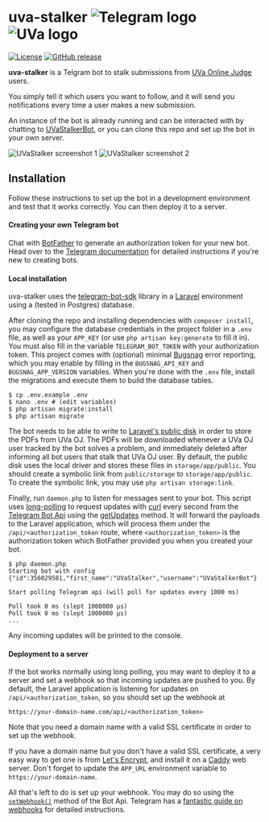uva-stalker ![Telegram logo](http://i.imgur.com/vvekNMU.png) ![UVa logo](http://i.imgur.com/uyCdP6k.jpg)
===================

[![License](http://img.shields.io/:license-mit-blue.svg)](http://doge.mit-license.org) [![GitHub release](https://img.shields.io/github/release/david-perez/uva-stalker.svg)](https://github.com/david-perez/uva-stalker/releases)

**uva-stalker** is a Telgram bot to stalk submissions from [UVa Online Judge](https://uva.onlinejudge.org) users.

You simply tell it which users you want to follow, and it will send you notifications every time a user makes a new submission.

An instance of the bot is already running and can be interacted with by chatting to [UVaStalkerBot](https://telegram.me/UVaStalkerBot), or you can clone this repo and set up the bot in your own server.

![UVaStalker screenshot 1](http://i.imgur.com/9M4fYOM.png)  ![UVaStalker screenshot 2](http://i.imgur.com/XMXjuOZ.png)

Installation
-------------

Follow these instructions to set up the bot in a development environment and test that it works correctly. You can then deploy it to a server.

#### Creating your own Telegram bot

Chat with [BotFather](https://telegram.me/botfather) to generate an authorization token for your new bot. Head over to the [Telegram documentation](https://core.telegram.org/bots) for detailed instructions if you're new to creating bots.

#### Local installation

uva-stalker uses the [telegram-bot-sdk](https://github.com/irazasyed/telegram-bot-sdk) library in a [Laravel](https://laravel.com/) environment using a (tested in Postgres) database.

After cloning the repo and installing dependencies with `composer install`, you may configure the database credentials in the project folder in a `.env` file, as well as your `APP_KEY` (or use `php artisan key:generate` to fill it in). You must also fill in the variable `TELEGRAM_BOT_TOKEN` with your authorization token. This project comes with (optional) minimal [Bugsnag](https://www.bugsnag.com) error reporting, which you may enable by filling in the  `BUGSNAG_API_KEY` and `BUGSNAG_APP_VERSION` variables. When you're done with the `.env` file, install the migrations and execute them to build the database tables.

```
$ cp .env.example .env
$ nano .env # (edit variables)
$ php artisan migrate:install
$ php artisan migrate
```

The bot needs to be able to write to [Laravel's public disk](https://laravel.com/docs/5.5/filesystem#the-public-disk) in order to store the PDFs from UVa OJ. The PDFs will be downloaded whenever a UVa OJ user tracked by the bot solves a problem, and immediately deleted after informing all bot users that stalk that UVa OJ user. By default, the public disk uses the local driver and stores these files in `storage/app/public`. You should create a symbolic link from `public/storage` to `storage/app/public`. To create the symbolic link, you may use `php artisan storage:link`.

Finally, run `daemon.php` to listen for messages sent to your bot. This script uses [long-polling](https://en.wikipedia.org/wiki/Push_technology#Long_polling) to request updates with [curl](https://curl.haxx.se/) every second from the [Telegram Bot Api](https://core.telegram.org/bots/api) using the [getUpdates](https://core.telegram.org/bots/api#getupdates) method. It will forward the payloads to the Laravel application, which will process them under the `/api/<authorization_token` route, where `<authorization_token>` is the authorization token which BotFather provided you when you created your bot.

```
$ php daemon.php
Starting bot with config {"id":356029581,"first_name":"UVaStalker","username":"UVaStalkerBot"}

Start polling Telegram api (will poll for updates every 1000 ms)

Poll took 0 ms (slept 1000000 µs)
Poll took 0 ms (slept 1000000 µs)
...
```

Any incoming updates will be printed to the console.

#### Deployment to a server

If the bot works normally using long polling, you may want to deploy it to a server and set a webhook so that incoming updates are pushed to you. By default, the Laravel application is listening for updates on `/api/<authorization_token`, so you should set up the webhook at

```
https://your-domain-name.com/api/<authorization_token>
```

Note that you need a domain name with a valid SSL certificate in order to set up the webhook.

If you have a domain name but you don't have a valid SSL certificate, a very easy way to get one is from [Let's Encrypt](https://letsencrypt.org/), and install it on a [Caddy](https://caddyserver.com/) web server. Don't forget to update the `APP_URL` environment variable to `https://your-domain-name`.

All that's left to do is set up your webhook. You may do so using the [`setWebhook()`](https://core.telegram.org/bots/api#setwebhook) method of the Bot Api. Telegram has a [fantastic guide on webhooks](https://core.telegram.org/bots/webhooks) for detailed instructions.

